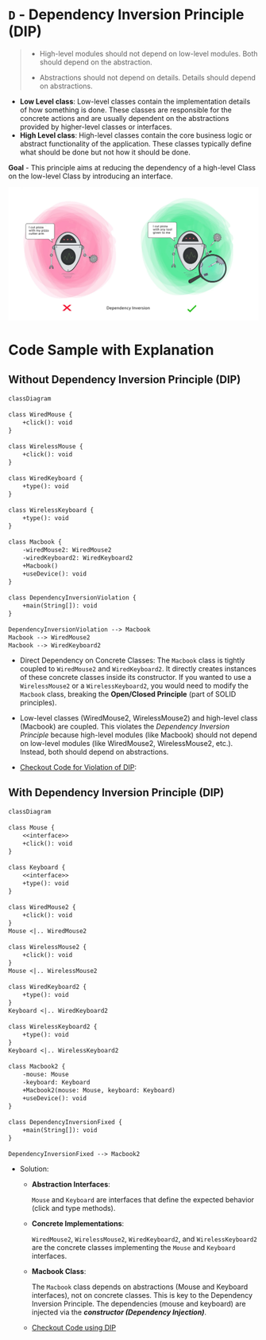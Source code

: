 # ```D``` - Dependency Inversion Principle (DIP)

>  - High-level modules should not depend on low-level modules. Both should depend on the abstraction.
> 
>  - Abstractions should not depend on details. Details should depend on abstractions.

- **Low Level class**: Low-level classes contain the implementation details of how something is done. These classes are responsible for the concrete actions and are usually dependent on the abstractions provided by higher-level classes or interfaces.
- **High Level class**: High-level classes contain the core business logic or abstract functionality of the application. These classes typically define what should be done but not how it should be done.


**Goal** - This principle aims at reducing the dependency of a high-level Class on the low-level Class by introducing an interface. 

![Dependency-inversion.png](../../images/dependency-inversion.png)
  


# Code Sample with Explanation

## Without Dependency Inversion Principle (DIP) 
  ```mermaid
  classDiagram
  
  class WiredMouse {
      +click(): void
  }
  
  class WirelessMouse {
      +click(): void
  }
  
  class WiredKeyboard {
      +type(): void
  }
  
  class WirelessKeyboard {
      +type(): void
  }
  
  class Macbook {
      -wiredMouse2: WiredMouse2
      -wiredKeyboard2: WiredKeyboard2
      +Macbook()
      +useDevice(): void
  }
  
  class DependencyInversionViolation {
      +main(String[]): void
  }
  
  DependencyInversionViolation --> Macbook
  Macbook --> WiredMouse2
  Macbook --> WiredKeyboard2
  
  ```
- Direct Dependency on Concrete Classes:
  The `Macbook` class is tightly coupled to `WiredMouse2` and `WiredKeyboard2`. It directly creates instances of these concrete classes inside its constructor.
  If you wanted to use a `WirelessMouse2` or a `WirelessKeyboard2`, you would need to modify the `Macbook` class, breaking the **Open/Closed Principle** (part of SOLID principles).
- Low-level classes (WiredMouse2, WirelessMouse2) and high-level class (Macbook) are coupled.
  This violates the _Dependency Inversion Principle_ because high-level modules (like Macbook) should not depend on low-level modules (like WiredMouse2, WirelessMouse2, etc.). Instead, both should depend on abstractions.

-  [Checkout Code for Violation of DIP](../../code/solidPrinciples/DependencyInversion/DependencyInversionViolation.java):

## With Dependency Inversion Principle (DIP)
```mermaid
classDiagram

class Mouse {
    <<interface>>
    +click(): void
}

class Keyboard {
    <<interface>>
    +type(): void
}

class WiredMouse2 {
    +click(): void
}
Mouse <|.. WiredMouse2

class WirelessMouse2 {
    +click(): void
}
Mouse <|.. WirelessMouse2

class WiredKeyboard2 {
    +type(): void
}
Keyboard <|.. WiredKeyboard2

class WirelessKeyboard2 {
    +type(): void
}
Keyboard <|.. WirelessKeyboard2

class Macbook2 {
    -mouse: Mouse
    -keyboard: Keyboard
    +Macbook2(mouse: Mouse, keyboard: Keyboard)
    +useDevice(): void
}

class DependencyInversionFixed {
    +main(String[]): void
}

DependencyInversionFixed --> Macbook2

```
- Solution:
  - **Abstraction Interfaces**:
  
    `Mouse` and `Keyboard` are interfaces that define the expected behavior (click and type methods).
  - **Concrete Implementations**:
  
    `WiredMouse2`, `WirelessMouse2`, `WiredKeyboard2`, and `WirelessKeyboard2` are the concrete classes implementing the `Mouse` and `Keyboard` interfaces.
  - **Macbook Class**:
  
    The `Macbook` class depends on abstractions (Mouse and Keyboard interfaces), not on concrete classes. This is key to the Dependency Inversion Principle.
    The dependencies (mouse and keyboard) are injected via the _**constructor (Dependency Injection)**_.

  - [Checkout Code using DIP](../../code/solidPrinciples/DependencyInversion/DependencyInversionFixed.java)
